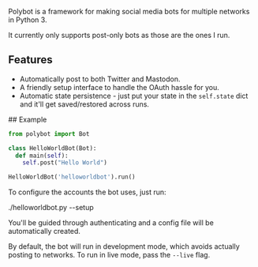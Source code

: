 Polybot is a framework for making social media bots for multiple
networks in Python 3.

It currently only supports post-only bots as those are the ones I run.

## Features

* Automatically post to both Twitter and Mastodon.
* A friendly setup interface to handle the OAuth hassle for you.
* Automatic state persistence - just put your state in the `self.state`
  dict and it'll get saved/restored across runs.

## Example

```python
from polybot import Bot

class HelloWorldBot(Bot):
  def main(self):
    self.post("Hello World")

HelloWorldBot('helloworldbot').run()
```

To configure the accounts the bot uses, just run:

  ./helloworldbot.py --setup

You'll be guided through authenticating and a config file will be
automatically created.

By default, the bot will run in development mode, which avoids actually
posting to networks. To run in live mode, pass the `--live` flag.
